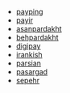 - [payping](https://payping.ir)
- [payir](https://pay.ir)
- [asanpardakht](https://asanpardakht.ir/)
- [behpardakht](http://www.behpardakht.com/)
- [digipay](https://www.mydigipay.com/)
- [irankish](http://irankish.com/)
- [parsian](https://www.pec.ir/)
- [pasargad](https://bpi.ir/)
- [sepehr](https://www.sepehrpay.com/)
  <!-- - [yekpay](https://yekpay.com/)  -->
  <!-- - [paystar](http://paystar.ir/)  -->
  <!-- - [poolam](https://poolam.ir/)  -->
